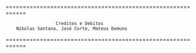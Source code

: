 ============================================================

                       Creditos e Debitos
        Nikolas Santana, José Corte, Mateus Demuno

============================================================
